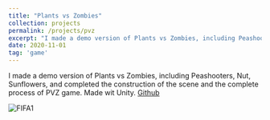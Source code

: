 ```yaml
---
title: "Plants vs Zombies"
collection: projects
permalink: /projects/pvz
excerpt: "I made a demo version of Plants vs Zombies, including Peashooters, Nut, Sunflowers, and completed the construction of the scene and the complete process of PVZ game. Made wit Unity<br/><img src='/images/PVZ3.png'>"
date: 2020-11-01
tag: 'game'
---
```

I made a demo version of Plants vs Zombies, including Peashooters, Nut, Sunflowers, and completed the construction of the scene and the complete process of PVZ game. Made wit Unity. 
[Github](https://github.com/jinjinhe2001/Plant--vs-Zombies)


![FIFA1](http://jinjinhe2001.github.io/images/PVZ3.png)


